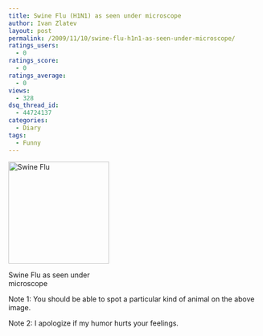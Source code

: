 ```yaml
---
title: Swine Flu (H1N1) as seen under microscope
author: Ivan Zlatev
layout: post
permalink: /2009/11/10/swine-flu-h1n1-as-seen-under-microscope/
ratings_users:
  - 0
ratings_score:
  - 0
ratings_average:
  - 0
views:
  - 328
dsq_thread_id:
  - 44724137
categories:
  - Diary
tags:
  - Funny
---
```

<div id="attachment_696" style="width: 210px" class="wp-caption aligncenter">
  <a href="http://ivanz.com/wp-content/uploads/2009/11/Swine-Flu.gif"><img class="size-full wp-image-696" title="Swine Flu" src="http://ivanz.com/wp-content/uploads/2009/11/Swine-Flu.gif" alt="Swine Flu" width="200" height="203" /></a>
  
  <p class="wp-caption-text">
    Swine Flu as seen under microscope
  </p>
</div>

Note 1: You should be able to spot a particular kind of animal on the above image.

Note 2: I apologize if my humor hurts your feelings.